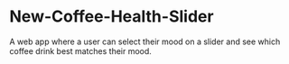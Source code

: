 # New-Coffee-Health-Slider
A web app where a user can select their mood on a slider and see which coffee drink best matches their mood.
